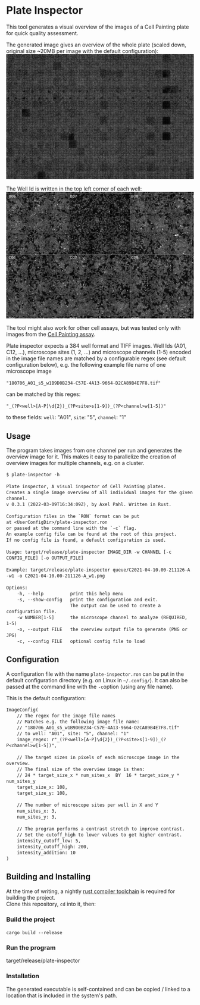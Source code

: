 # Plate Inspector

This tool generates a visual overview of the images of a Cell Painting plate for quick quality assessment.

The generated image  gives an overview of the whole plate (scaled down, original size ~20MB per image with the default configuration):  
![full_overview](assets/example_overview_w1.png)

The Well Id is written in the top left corner of each well:  
![overview_zoom](assets/example_overview_w1_zoom.png)

The tool might also work for other cell assays, but was tested only with images from the [Cell Painting assay](https://www.nature.com/articles/nprot.2016.105).

Plate inspector expects a 384 well format and TIFF images. Well Ids (A01, C12, ...), microscope sites (1, 2, ...) and microscope channels (1-5) encoded in the image file names are matched by a configurable regex (see default configuration below), e.g. the following example file name of one microscope image

`"180706_A01_s5_w1B9D0B234-C57E-4A13-9664-D2CA89B4E7F8.tif"`

can be matched by this reges:

`"_(?P<well>[A-P]\d{2})_(?P<site>s[1-9])_(?P<channel>w[1-5])"`

to these fields: `well`: "A01", `site`: "5", `channel`: "1"

## Usage

The program takes images from one channel per run and generates the overview image for it. This makes it easy to parallelize the creation of overview images for multiple channels, e.g. on a cluster.

```
$ plate-inspector -h

Plate inspector, A visual inspector of Cell Painting plates.
Creates a single image overview of all individual images for the given channel.
v 0.3.1 (2022-03-09T16:34:09Z), by Axel Pahl. Written in Rust.

Configuration files in the `RON` format can be put
at <UserConfigDir>/plate-inspector.ron
or passed at the command line with the `-c` flag.
An example config file can be found at the root of this project.
If no config file is found, a default configuration is used.

Usage: target/release/plate-inspector IMAGE_DIR -w CHANNEL [-c CONFIG_FILE] [-o OUTPUT_FILE]

Example: target/release/plate-inspector queue/C2021-04-10.00-211126-A -w1 -o C2021-04-10.00-211126-A_w1.png

Options:
    -h, --help          print this help menu
    -s, --show-config   print the configuration and exit.
                        The output can be used to create a configuration file.
    -w NUMBER[1-5]      the microscope channel to analyze (REQUIRED, 1-5)
    -o, --output FILE   the overview output file to generate (PNG or JPG)
    -c, --config FILE   optional config file to load
```

## Configuration

A configuration file with the name `plate-inspector.ron` can be put in the default configuration directory (e.g. on Linux in `~/.config/`).
It can also be passed at the command line with the `-c`option (using any file name).

This is the default configuration:

```
ImageConfig(
    // The regex for the image file names
    // Matches e.g. the following image file name:
    // "180706_A01_s5_w1B9D0B234-C57E-4A13-9664-D2CA89B4E7F8.tif"
    // to well: "A01", site: "5", channel: "1"
    image_regex: r"_(?P<well>[A-P]\d{2})_(?P<site>s[1-9])_(?P<channel>w[1-5])",

    // The target sizes in pixels of each microscope image in the overview.
    // The final size of the overview image is then:
    // 24 * target_size_x * num_sites_x  BY  16 * target_size_y * num_sites_y
    target_size_x: 108,
    target_size_y: 108,

    // The number of microscope sites per well in X and Y
    num_sites_x: 3,
    num_sites_y: 3,

    // The program performs a contrast stretch to improve contrast.
    // Set the cutoff_high to lower values to get higher contrast.
    intensity_cutoff_low: 5,
    intensity_cutoff_high: 200,
    intensity_addition: 10
)
```

## Building and Installing

At the time of writing, a nightly [rust compiler toolchain](https://rustup.rs/) is required for building the project.  
Clone this repository, `cd` into it, then:

### Build the project

`cargo build --release`

### Run the program

target/release/plate-inspector

### Installation

The generated executable is self-contained and can be copied / linked to a location that is included in the system's path.
